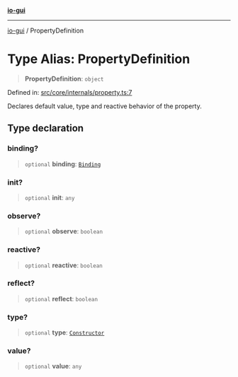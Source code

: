 [**io-gui**](../README.md)

***

[io-gui](../README.md) / PropertyDefinition

# Type Alias: PropertyDefinition

> **PropertyDefinition**: `object`

Defined in: [src/core/internals/property.ts:7](https://github.com/io-gui/io/blob/main/src/core/internals/property.ts#L7)

Declares default value, type and reactive behavior of the property.

## Type declaration

### binding?

> `optional` **binding**: [`Binding`](../classes/Binding.md)

### init?

> `optional` **init**: `any`

### observe?

> `optional` **observe**: `boolean`

### reactive?

> `optional` **reactive**: `boolean`

### reflect?

> `optional` **reflect**: `boolean`

### type?

> `optional` **type**: [`Constructor`](Constructor.md)

### value?

> `optional` **value**: `any`
